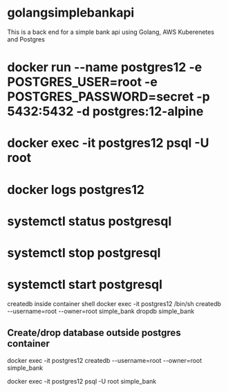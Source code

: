 # golangsimplebankapi
This is a back end for a simple bank api using Golang, AWS Kuberenetes and Postgres
# docker run --name postgres12 -e POSTGRES_USER=root -e POSTGRES_PASSWORD=secret -p 5432:5432 -d postgres:12-alpine
# docker exec -it postgres12 psql -U root
# docker logs postgres12
# systemctl status postgresql
# systemctl stop postgresql
# systemctl start postgresql

createdb inside container shell
docker exec -it postgres12 /bin/sh
createdb --username=root --owner=root simple_bank
dropdb simple_bank

## Create/drop database outside postgres container
docker exec -it postgres12 createdb --username=root --owner=root simple_bank

docker exec -it postgres12 psql -U root simple_bank